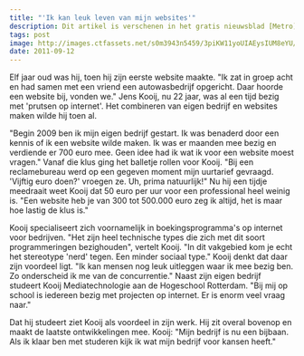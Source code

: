 ```yaml
---
title: "'Ik kan leuk leven van mijn websites'"
description: Dit artikel is verschenen in het gratis nieuwsblad [Metro](https://issuu.com/metro_holland/docs/20110912_nl_rotterdam/24) op 12 september 2011 en is geschreven door Nikki van Duuren. 
tags: post
image: http://images.ctfassets.net/s0m3943n5459/3piKW11yoUIAEysIUM8eYU/2a2e2445011b141c0b3d9f4c16801b23/metronieuws.tcdn.nl_2Ffield_2Fimage_2Fdc1e6ad64c09dfe60547077e0e2eff92-1413410270.jpg
date: 2011-09-12
---
```

Elf jaar oud was hij, toen hij zijn eerste website maakte. "Ik zat in groep acht en had samen met een vriend een autowasbedrijf opgericht. Daar hoorde een website bij, vonden we." Jens Kooij, nu 22 jaar, was al een tijd bezig met 'prutsen op internet'. Het combineren van eigen bedrijf en websites maken wilde hij toen al.

"Begin 2009 ben ik mijn eigen bedrijf gestart. Ik was benaderd door een kennis of ik een website wilde maken. Ik was er maanden mee bezig en verdiende er 700 euro mee. Geen idee had ik wat ik voor een website moest vragen." Vanaf die klus ging het balletje rollen voor Kooij. "Bij een reclamebureau werd op een gegeven moment mijn uurtarief gevraagd. 'Vijftig euro doen?' vroegen ze. Uh, prima natuurlijk!" Nu hij een tijdje meedraait weet Kooij dat 50 euro per uur voor een professional heel weinig is. "Een website heb je van 300 tot 500.000 euro zeg ik altijd, het is maar hoe lastig de klus is."

Kooij specialiseert zich voornamelijk in boekingsprogramma's op internet voor bedrijven. "Het zijn heel technische types die zich met dit soort programmeringen bezighouden", vertelt Kooij. "In dit vakgebied kom je echt het stereotype 'nerd' tegen. Een minder sociaal type." Kooij denkt dat daar zijn voordeel ligt. "Ik kan mensen nog leuk uitleggen waar ik mee bezig ben. Zo onderscheid ik me van de concurrentie." Naast zijn eigen bedrijf studeert Kooij Mediatechnologie aan de Hogeschool Rotterdam. "Bij mij op school is iedereen bezig met projecten op internet. Er is enorm veel vraag naar."

Dat hij studeert ziet Kooij als voordeel in zijn werk. Hij zit overal bovenop en maakt de laatste ontwikkelingen mee. Kooij: "Mijn bedrijf is nu een bijbaan. Als ik klaar ben met studeren kijk ik wat mijn bedrijf voor kansen heeft."